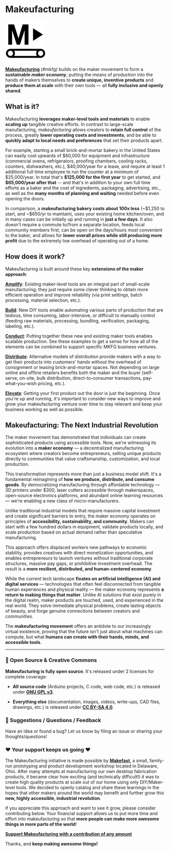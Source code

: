 # Makeufacturing

<img src="./_about/mkfg_logo.png" alt="mkfg_logo" style="max-height: 128px;" /> 

**[Makeufacturing](https://mkfg.org)** (#mkfg) builds on the maker movement to form a **sustainable *maker economy***, putting the means of production into the hands of makers themselves to **create unique, inventive products** and **produce them at scale** with their own tools &mdash; all **fully inclusive and openly shared**.



## What is it?

Makeufacturing **leverages maker-level tools and materials** to enable **scaling up** tangible creative efforts. In contrast to large-scale manufacturing, *makeufacturing* allows creators to **retain full control** of the process, greatly **lower operating costs and investments**, and be able to **quickly adapt to local needs and preferences** that set their products apart.

For example, starting a small brick-and-mortar bakery in the United States can easily cost upwards of \$60,000 for equipment and infrastructure (commercial ovens, refrigerators, proofing chambers, cooling racks, counters, dishwashers, etc.), \$40,000/year for a lease, and require at least 1 additional full time employee to run the counter at a minimum of \$25,000/year. In total that's **\$125,000 for the first year** to get started, and **\$65,000/year after that** -- and that's in addition to your own full time efforts as a baker and the cost of ingredients, packaging, advertising, etc., as well as the **many months of planning and waiting** needed before even opening the doors.

In comparison, a **makeufacturing bakery costs about 100x less** (~\$1,250 to start, and ~\$650/yr to maintain), uses your existing home kitchen/oven, and in many cases can be initially up and running in **just a few days**. It also doesn't require a commute to/from a separate location, feeds local community members first, can be open on the days/hours most convenient to the baker, and allows for **lower overall prices while still producing more profit** due to the extremely low overhead of operating out of a home.



## How does it work?

Makeufacturing is built around these key **extensions of the maker approach**:

**[Amplify](./Amplify_ExtendingMakerTools/)**: Existing maker-level tools are an integral part of small-scale manufacturing; they just require some clever thinking to obtain more efficient operation and improve reliability (via print settings, batch processing, material selection, etc.).

**[Build](./Build_ConstructingNewMakerTools/)**: New DIY tools enable automating various parts of production that are tedious, time consuming, labor-intensive, or difficult to manually control (feeding raw materials, processing, bundling, verification, packaging, labeling, etc.).

**[Conduct](./Conduct_MKFGSystemExamples/)**: Putting together these new and existing maker tools enables scalable production. See these examples to get a sense for how all of the elements can be combined to support specific MKFG business ventures.

**[Distribute](./Distribute_HowWhenWhereToEarn/)**: Alternative models of distribution provide makers with a way to get their products into customers' hands without the overhead of consignment or leasing brick-and-mortar spaces. Not depending on large online and offline retailers benefits both the maker and the buyer (self-serve, on-site, bulk distribution, direct-to-consumer transactions, pay-what-you-wish pricing, etc.).

**[Elevate](./Elevate_WaysToImproveAndGrow/)**: Getting your first product out the door is just the beginning. Once you're up and running, it's important to consider new ways to improve and grow your makeufacturing venture over time to stay relevant and keep your business working as well as possible.



## Makeufacturing: The Next Industrial Revolution

The maker movement has demonstrated that individuals can create sophisticated products using accessible tools. Now, we're witnessing its evolution into a **maker economy** — a decentralized manufacturing ecosystem where creators become entrepreneurs, selling unique products directly to communities that value craftsmanship, customization, and local production.

This transformation represents more than just a business model shift. It's a fundamental reimagining of **how we produce, distribute, and consume goods**. By democratizing manufacturing through affordable technology — 3D printers under $300, laser cutters accessible through makerspaces, open-source electronics platforms, and abundant online learning resources — we're enabling a new class of micro-manufacturers.

Unlike traditional industrial models that require massive capital investment and create significant barriers to entry, the maker economy operates on principles of **accessibility, sustainability, and community**. Makers can start with a few hundred dollars in equipment, validate products locally, and scale production based on actual demand rather than speculative manufacturing.

This approach offers displaced workers new pathways to economic stability, provides creatives with direct monetization opportunities, and enables entrepreneurs to launch ventures without traditional corporate structures, massive pay gaps, or prohibitive investment overhead. The result is a **more resilient, distributed, and human-centered economy**.

While the current tech landscape **fixates on artificial intelligence (AI) and digital services** — technologies that often feel disconnected from tangible human experiences and physical reality — the maker economy represents **a return to making things that matter**. Unlike AI solutions that exist purely in the digital realm, maker products are touched, used, and experienced in the real world. They solve immediate physical problems, create lasting objects of beauty, and forge genuine connections between creators and communities.

The **makeufacturing movement** offers an antidote to our increasingly virtual existence, proving that the future isn't just about what machines can compute, but what **humans can create with their hands, minds, and accessible tools**.



---



### :open_book: Open Source & Creative Commons

**Makeufacturing is fully open source**. It's released under 2 licenses for complete coverage:

* **All source code** (Arduino projects, C code, web code, etc.) is released under **[GNU GPL v3](https://www.gnu.org/licenses/gpl-3.0.en.html)**.

* **Everything else** (documentation, images, videos, write-ups, CAD files, drawings, etc.) is released under **[CC BY-SA 4.0](https://creativecommons.org/licenses/by-sa/4.0/)**.



### :speech_balloon: Suggestions / Questions / Feedback

Have an idea or found a bug? Let us know by filing an issue or sharing your thoughts/questions! 



### :heart: Your support keeps us going :heart:

The Makeufacturing initiative is made possible by **[Makefast](https://makefastworkshop.com)**, a small, family-run prototyping and product development workshop located in Delaware, Ohio. After many attempts at manufacturing our own desktop fabrication products, it became clear how exciting (and technically difficult!) it was to create high quality products at scale out of our home using only DIY/Maker-level tools. We decided to openly catalog and share these learnings in the hopes that other makers around the world may benefit and further grow this **new, highly accessible, industrial revolution**.

If you appreciate this approach and want to see it grow, please consider contributing below. Your financial support allows us to put more time and effort into makeufacturing so that **more people can make more awesome things in more parts of the world**!

**[Support Makeufacturing with a contribution of any amount](https://buy.stripe.com/5kQfZi9WNeac3ba6trcQU02)**

Thanks, and **keep making awesome things!**